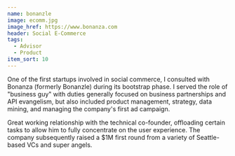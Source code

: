 ```yaml
---
name: bonanzle
image: ecomm.jpg
image_href: https://www.bonanza.com
header: Social E-Commerce
tags:
  - Advisor
  - Product
item_sort: 10
---
```

One of the first startups involved in social commerce, I consulted with Bonanza (formerly Bonanzle) during its bootstrap phase. I served the role of "business guy" with duties generally focused on business partnerships and API evangelism, but also included product management, strategy, data mining, and managing the company's first ad campaign.

Great working relationship with the technical co-founder, offloading certain tasks to allow him to fully concentrate on the user experience. The company subsequently raised a $1M first round from a variety of Seattle-based VCs and super angels.
